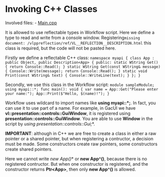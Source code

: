 # Invoking C++ Classes

Involved files: - [Main.cpp](https://github.com/vczh-libraries/Release/blob/master/Tutorial/Console_Workflow/W02_InvokingCppClasses/Main.cpp)

It is allowed to use reflectable types in Workflow script. Here we define a type to read and write from a console window. Registering`missing document: /vlppreflection/ref/VL__REFLECTION__DESCRIPTION.html` this class is required, but the code will not be pasted here.

Firstly we define a reflectable C++ class: ``` namespace myapi { class App : public Object, public Description<App> { public: static WString Get() { return Console::Read(); } static WString Get(const WString& message) { Console::Write(message); return Console::Read(); } static void Print(const WString& text) { Console::WriteLine(text); } }; } ```

Secondly, we use this class in the Workflow script: ``` module sampleModule; using myapi::*; func main(): void { var name = App::Get("Please enter your name:"); App::Print($"Hello, $(name)!"); } ```

Workflow uses wildcard to import names like **using myapi::*;**. In fact, you can use it to use part of a name. For example, in GacUI we have **vl::presentation::controls::GuiWindow**, it is registered using **presentation::controls::GuiWindow**. You are able to use **Window** in the script by **using presentation::controls::Gui*;**.

**IMPORTANT**: although in C++ we are free to create a class in either a raw pointer or a shared pointer, but when registering a contructor, a decision must be made. Some constructors create raw pointers, some constructors create shared pointers.

Here we cannot write **new App*()** or **new App^()**, because there is no registered contructor. But when one constructor is registered, and the constructor returns **Ptr\<App\>**, then only **new App^()** is allowed.

